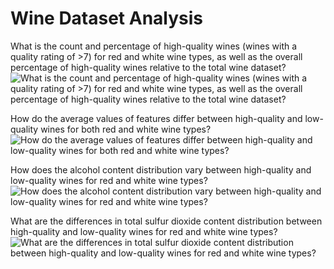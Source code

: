 # Wine Dataset Analysis

What is the count and percentage of high-quality wines (wines with a quality rating of >7) for red and white wine types, as well as the overall percentage of high-quality wines relative to the total wine dataset?
![What is the count and percentage of high-quality wines (wines with a quality rating of >7) for red and white wine types, as well as the overall percentage of high-quality wines relative to the total wine dataset?](https://github.com/yildiramdsa/wine_dataset_analysis/blob/main/images/q1.png)

How do the average values of features differ between high-quality and low-quality wines for both red and white wine types?
![How do the average values of features differ between high-quality and low-quality wines for both red and white wine types?](https://github.com/yildiramdsa/wine_dataset_analysis/blob/main/images/q2.png)

How does the alcohol content distribution vary between high-quality and low-quality wines for red and white wine types?
![How does the alcohol content distribution vary between high-quality and low-quality wines for red and white wine types?](https://github.com/yildiramdsa/wine_dataset_analysis/blob/main/images/q1.png)

What are the differences in total sulfur dioxide content distribution between high-quality and low-quality wines for red and white wine types?
![What are the differences in total sulfur dioxide content distribution between high-quality and low-quality wines for red and white wine types?](https://github.com/yildiramdsa/wine_dataset_analysis/blob/main/images/q1.png)
